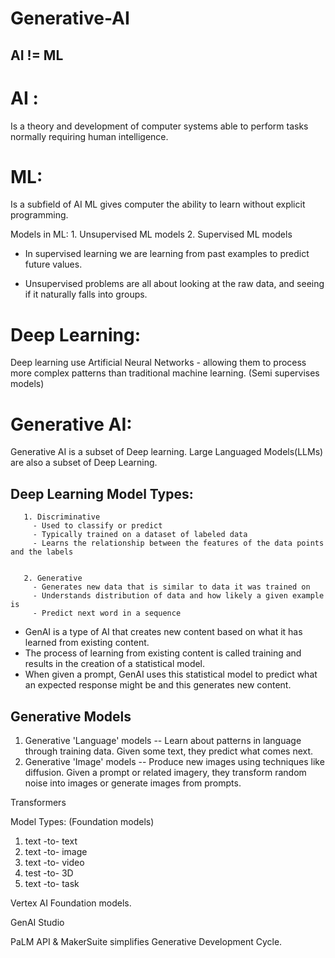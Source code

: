 # Generative-AI

## AI != ML

# AI :
Is a theory and development of computer systems able to perform tasks normally requiring human intelligence. 

# ML:
Is a subfield of AI
ML gives computer the ability to learn without explicit programming. 

   Models in ML:
       1. Unsupervised ML models
       2. Supervised ML models

- In supervised learning we are learning from past examples to predict future values.

- Unsupervised problems are all about looking at the raw data, and seeing if it naturally falls into groups.

# Deep Learning:
Deep learning use Artificial Neural Networks - allowing them to process more complex patterns than traditional machine learning. (Semi supervises models)

# Generative AI:
Generative AI is a subset of Deep learning.
Large Languaged Models(LLMs) are also a subset of Deep Learning.

## Deep Learning Model Types:
       1. Discriminative
         - Used to classify or predict
         - Typically trained on a dataset of labeled data
         - Learns the relationship between the features of the data points and the labels

         
       2. Generative
         - Generates new data that is similar to data it was trained on
         - Understands distribution of data and how likely a given example is
         - Predict next word in a sequence

- GenAI is a type of AI that creates new content based on what it has learned from existing content.
- The process of learning from existing content is called training and results in the creation of a statistical model.
- When given a prompt, GenAI uses this statistical model to predict what an expected response might be and this generates new content.

## Generative Models
   1. Generative 'Language' models  -- Learn about patterns in language through training data. Given some text, they predict what comes next.
   2. Generative 'Image' models  -- Produce new images using techniques like diffusion. Given a prompt or related imagery, they transform random noise into images or generate images from prompts.


Transformers


Model Types: (Foundation models)
1. text -to- text
2. text -to- image
3. text -to- video
4. test -to- 3D
5. text -to- task

Vertex AI Foundation models.

GenAI Studio

PaLM API & MakerSuite simplifies Generative Development Cycle.
      
